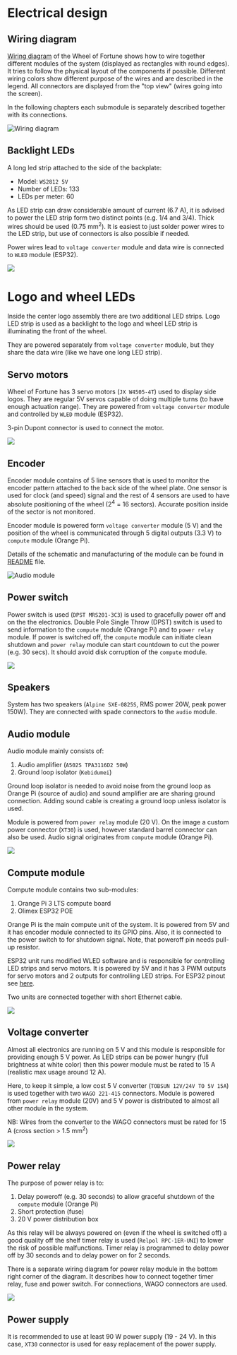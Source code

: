 
# Electrical design

## Wiring diagram

[Wiring diagram](wiring%20diagram.pdf) of the Wheel of Fortune shows how to wire together different modules of the system (displayed as rectangles with round edges). It tries to follow the physical layout of the components if possible. Different wiring colors show different purpose of the wires and are described in the legend. All connectors are displayed from the "top view" (wires going into the screen).

In the following chapters each submodule is separately described together with its connections.

![Wiring diagram](imgs/wiring%20diagram.png)


## Backlight LEDs

A long led strip attached to the side of the backplate:
* Model: `WS2812 5V`
* Number of LEDs: 133
* LEDs per meter: 60

As LED strip can draw considerable amount of current (6.7 A), it is advised to power the LED strip form two distinct points (e.g. 1/4 and 3/4). Thick wires should be used (0.75 mm<sup>2</sup>). It is easiest to just solder power wires to the LED strip, but use of connectors is also possible if needed.

Power wires lead to `voltage converter` module and data wire is connected to `WLED` module (ESP32).

![](imgs/backlight%20leds.png)

# Logo and wheel LEDs

Inside the center logo assembly there are two additional LED strips. Logo LED strip is used as a backlight to the logo and wheel LED strip is illuminating the front of the wheel.

They are powered separately from `voltage converter` module, but they share the data wire (like we have one long LED strip).

## Servo motors

Wheel of Fortune has 3 servo motors (`JX W4505-4T`) used to display side logos. They are regular 5V servos capable of doing multiple turns (to have enough actuation range). They are powered from `voltage converter` module and controlled by `WLED` module (ESP32).

3-pin Dupont connector is used to connect the motor.

![](imgs/servo%20module.png)

## Encoder

Encoder module contains of 5 line sensors that is used to monitor the encoder pattern attached to the back side of the wheel plate. One sensor is used for clock (and speed) signal and the rest of 4 sensors are used to have absolute positioning of the wheel (2<sup>4</sup> = 16 sectors). Accurate position inside of the sector is not monitored.

Encoder module is powered form `voltage converter` module (5 V) and the position of the wheel is communicated through 5 digital outputs (3.3 V) to `compute` module (Orange Pi).

Details of the schematic and manufacturing of the module can be found in [README](line_sensor_encoder/README.md) file.

![Audio module](imgs/encoder%20module.png)

## Power switch

Power switch is used (`DPST MRS201-3C3`) is used to gracefully power off and on the the electronics. Double Pole Single Throw (DPST) switch is used to send information to the `compute` module (Orange Pi) and to `power relay` module. If power is switched off, the `compute` module can initiate clean shutdown and `power relay` module can start countdown to cut the power (e.g. 30 secs). It should avoid disk corruption of the `compute` module.

![](imgs/speaker%20and%20power%20switch.png)


## Speakers

System has two speakers (`Alpine SXE-0825S`, RMS power 20W, peak power 150W). They are connected with spade connectors to the `audio` module.

## Audio module

Audio module mainly consists of:
1. Audio amplifier (`A502S TPA3116D2 50W`)
2. Ground loop isolator (`Kebidumei`)

Ground loop isolator is needed to avoid noise from the ground loop as Orange Pi (source of audio) and sound amplifier are are sharing ground connection. Adding sound cable is creating a ground loop unless isolator is used.

Module is powered from `power relay` module (20 V). On the image a custom power connector (`XT30`) is used, however standard barrel connector can also be used. Audio signal originates from `compute` module (Orange Pi).

![](imgs/audio%20module.png)

## Compute module

Compute module contains two sub-modules:
1. Orange Pi 3 LTS compute board
2. Olimex ESP32 POE

Orange Pi is the main compute unit of the system. It is powered from 5V and it has encoder module connected to its GPIO pins. Also, it is connected to the power switch to for shutdown signal. Note, that poweroff pin needs pull-up resistor.

ESP32 unit runs modified WLED software and is responsible for controlling LED strips and servo motors. It is powered by 5V and it has 3 PWM outputs for servo motors and 2 outputs for controlling LED strips. For ESP32 pinout see [here](olimex%20esp32%20pinout.pdf).

Two units are connected together with short Ethernet cable.

![](imgs/compute%20module.png)

## Voltage converter

Almost all electronics are running on 5 V and this module is responsible for providing enough 5 V power. As LED strips can be power hungry (full brightness at white color) then this power module must be rated to 15 A (realistic max usage around 12 A).

Here, to keep it simple, a low cost 5 V converter (`TOBSUN 12V/24V TO 5V 15A`) is used together with two `WAGO 221-415` connectors. Module is powered from `power relay` module (20V) and 5 V power is distributed to almost all other module in the system.

NB: Wires from the converter to the WAGO connectors must be rated for 15 A (cross section > 1.5 mm<sup>2</sup>)

![](imgs/dc%20converter%20module.png)

## Power relay

The purpose of power relay is to:
1. Delay poweroff (e.g. 30 seconds) to allow graceful shutdown of the `compute` module (Orange Pi)
2. Short protection (fuse)
3. 20 V power distribution box

As this relay will be always powered on (even if the wheel is switched off) a good quality off the shelf timer relay is used (`Relpol RPC-1ER-UNI`) to lower the risk of possible malfunctions. Timer relay is programmed to delay power off by 30 seconds and to delay power on for 2 seconds.

There is a separate wiring diagram for power relay module in the bottom right corner of the diagram. It describes how to connect together timer relay, fuse and power switch. For connections, WAGO connectors are used.


![](imgs/relay%20module.png)

## Power supply

It is recommended to use at least 90 W power supply (19 - 24 V). In this case, `XT30` connector is used for easy replacement of the power supply.
